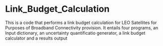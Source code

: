 # Link_Budget_Calculation
This is a code that performs a link budget calculation for LEO Satellites for Purposes of Broadband Connectivity provision. It entails four programs, an Input dictionary, an uncertainty quantificatio generator, a link budget calculator and a results output 
